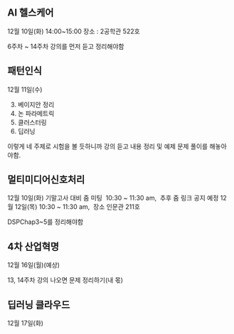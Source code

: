 ## AI 헬스케어
12월 10일(화) 14:00~15:00 장소 : 2공학관 522호

6주차 ~ 14주차 강의를 먼저 듣고 정리해야함


## 패턴인식
12월 11일(수)

3. 베이지안 정리
4. 논 파라메트릭 
5. 클러스터링
6. 딥러닝

이렇게 네 주제로 시험을 볼 듯하니까 강의 듣고 내용 정리 및 예제 문제 풀이를 해놓아야함.


## 멀티미디어신호처리
12월 10일(화) 기말고사 대비 줌 미팅  10:30 ~ 11:30 am,  추후 줌 링크 공지 예정
12월 12일(목) 10:30 ~ 11:30 am,  장소 인문관 211호

DSPChap3~5를 정리해야함



## 4차 산업혁명
12월 16일(월)(예상)

13, 14주차 강의 나오면 문제 정리하기(내 몫)

## 딥러닝 클라우드
12월 17일(화)

